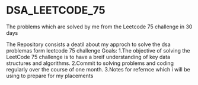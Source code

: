 # DSA_LEETCODE_75
The problems which are solved by me from the Leetcode 75 challenge in 30 days

The Repository consists a deatil about my approch to solve the dsa problemas form leetcode 75 challenge
Goals:
1.The objective of solving the LeetCode 75 challenge is to have a breif understanding of key data structures and algorithms.
2.Commit to solving problems and coding regularly over the course of one month.
3.Notes for refernce which i will be using to prepare for my placements 
